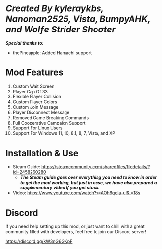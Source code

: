 # ***Created By kyleraykbs, Nanoman2525, Vista, BumpyAHK, and Wolƒe Strider Shoσter***
***Special thanks to:***
 - thePineapple: Added Hamachi support

# Mod Features
1. Custom Wait Screen
2. Player Cap Of 33
3. Flexible Player Collision
4. Custom Player Colors
5. Custom Join Message
6. Player Disconnect Message
7. Removed Game Breaking Commands
8. Full Cooperative Campaign Support
9. Support For Linux Users
10. Support For Windows 11, 10, 8.1, 8, 7, Vista, and XP

# Installation & Use

- Steam Guide: https://steamcommunity.com/sharedfiles/filedetails/?id=2458260280
  - ***The Steam guide goes over everything you need to know in order to get the mod working, but just in case, we have also prepared a supplementary video if you get stuck.***
- Video: https://www.youtube.com/watch?v=AOh6qela-uI&t=18s

# Discord

If you need help setting up this mod, or just want to chill with a great community filled with developers, feel free to join our Discord server!

https://discord.gg/kW3nG6GKpF
